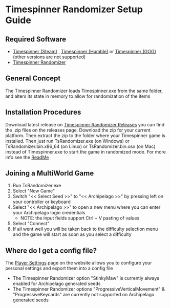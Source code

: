 # Timespinner Randomizer Setup Guide

## Required Software

- [Timespinner (Steam)](https://store.steampowered.com/app/368620/Timespinner/)
  , [Timespinner (Humble)](https://www.humblebundle.com/store/timespinner)
  or [Timespinner (GOG)](https://www.gog.com/game/timespinner) (other versions are not supported)
- [Timespinner Randomizer](https://github.com/JarnoWesthof/TsRandomizer)

## General Concept

The Timespinner Randomizer loads Timespinner.exe from the same folder, and alters its state in memory to allow for
randomization of the items

## Installation Procedures

Download latest release on [Timespinner Randomizer Releases](https://github.com/JarnoWesthof/TsRandomizer/releases) you
can find the .zip files on the releases page. Download the zip for your current platform. Then extract the zip to the
folder where your Timespinner game is installed. Then just run TsRandomizer.exe (on Windows) or
TsRandomizer.bin.x86_64 (on Linux) or TsRandomizer.bin.osx (on Mac) instead of Timespinner.exe to start the game in
randomized mode. For more info see the [ReadMe](https://github.com/JarnoWesthof/TsRandomizer)

## Joining a MultiWorld Game

1. Run TsRandomizer.exe
2. Select "New Game"
3. Switch "<< Select Seed >>" to "<< Archipelago >>" by pressing left on your controller or keyboard
4. Select "<< Archipelago >>" to open a new menu where you can enter your Archipelago login credentials
    * NOTE: the input fields support Ctrl + V pasting of values
5. Select "Connect"
6. If all went well you will be taken back to the difficulty selection menu and the game will start as soon as you
   select a difficulty

## Where do I get a config file?

The [Player Settings](https://archipelago.gg/games/Timespinner/player-settings) page on the website allows you to
configure your personal settings and export them into a config file

* The Timespinner Randomizer option "StinkyMaw" is currently always enabled for Archipelago generated seeds
* The Timespinner Randomizer options "ProgressiveVerticalMovement" & "ProgressiveKeycards" are currently not supported
  on Archipelago generated seeds
